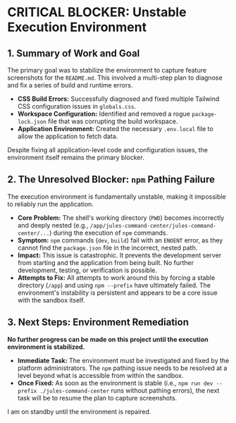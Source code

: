 # CRITICAL BLOCKER: Unstable Execution Environment

## 1. Summary of Work and Goal

The primary goal was to stabilize the environment to capture feature screenshots for the `README.md`. This involved a multi-step plan to diagnose and fix a series of build and runtime errors.

-   **CSS Build Errors:** Successfully diagnosed and fixed multiple Tailwind CSS configuration issues in `globals.css`.
-   **Workspace Configuration:** Identified and removed a rogue `package-lock.json` file that was corrupting the build workspace.
-   **Application Environment:** Created the necessary `.env.local` file to allow the application to fetch data.

Despite fixing all application-level code and configuration issues, the environment itself remains the primary blocker.

## 2. The Unresolved Blocker: `npm` Pathing Failure

The execution environment is fundamentally unstable, making it impossible to reliably run the application.

-   **Core Problem:** The shell's working directory (`PWD`) becomes incorrectly and deeply nested (e.g., `/app/jules-command-center/jules-command-center/...`) during the execution of `npm` commands.
-   **Symptom:** `npm` commands (`dev`, `build`) fail with an `ENOENT` error, as they cannot find the `package.json` file in the incorrect, nested path.
-   **Impact:** This issue is catastrophic. It prevents the development server from starting and the application from being built. No further development, testing, or verification is possible.
-   **Attempts to Fix:** All attempts to work around this by forcing a stable directory (`/app`) and using `npm --prefix` have ultimately failed. The environment's instability is persistent and appears to be a core issue with the sandbox itself.

## 3. Next Steps: Environment Remediation

**No further progress can be made on this project until the execution environment is stabilized.**

-   **Immediate Task:** The environment must be investigated and fixed by the platform administrators. The `npm` pathing issue needs to be resolved at a level beyond what is accessible from within the sandbox.
-   **Once Fixed:** As soon as the environment is stable (i.e., `npm run dev --prefix ./jules-command-center` runs without pathing errors), the next task will be to resume the plan to capture screenshots.

I am on standby until the environment is repaired.